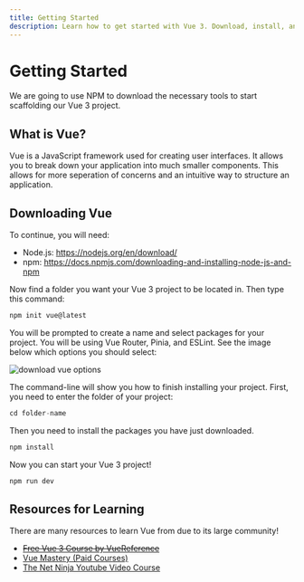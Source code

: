 ```yaml
---
title: Getting Started
description: Learn how to get started with Vue 3. Download, install, and learn how to use this frontend framework.
---
```


# Getting Started

We are going to use NPM to download the necessary tools to start scaffolding our Vue 3 project.

## What is Vue?

Vue is a JavaScript framework used for creating user interfaces. It allows you to break down your application into much smaller components. This allows for more seperation of concerns and an intuitive way to structure an application.

## Downloading Vue

To continue, you will need:

- Node.js: https://nodejs.org/en/download/
- npm: https://docs.npmjs.com/downloading-and-installing-node-js-and-npm

Now find a folder you want your Vue 3 project to be located in. Then type this command:

```js
npm init vue@latest
```
You will be prompted to create a name and select packages for your project. You will be using Vue Router, Pinia, and ESLint. See the image below which options you should select:

![download vue options](/download_vue.jpg)

The command-line will show you how to finish installing your project. First, you need to enter the folder of your project:

```js
cd folder-name
```

Then you need to install the packages you have just downloaded.

```js
npm install
```

Now you can start your Vue 3 project!

```js
npm run dev
```

## Resources for Learning
There are many resources to learn Vue from due to its large community!

- <del><a href="#"> Free Vue 3 Course by VueReference </a></del>
- <a href="https://www.vuemastery.com/"> Vue Mastery (Paid Courses) </a>
- <a href="https://www.youtube.com/watch?app=desktop&v=YrxBCBibVo0&list=PL4cUxeGkcC9hYYGbV60Vq3IXYNfDk8At1"> The Net Ninja Youtube Video Course </a>

